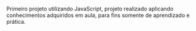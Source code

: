 Primeiro projeto utilizando JavaScript, projeto realizado aplicando conhecimentos adquiridos em aula, para fins somente de aprendizado e prática.